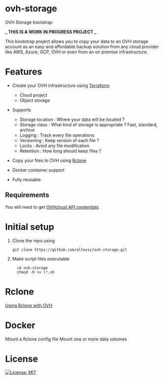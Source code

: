 # ovh-storage

OVH Storage bootstrap

**_ THIS IS A WORK IN PROGRESS PROJECT _**

This bootstrap project allows you to copy your data to an OVH storage account as an easy and affordable backup solution from any cloud provider like AWS, Azure, GCP, OVH or even from an on premise infrastructure.

# Features

- Create your OVH infrastructure using [Terraform](https://terraform.io)

  - Cloud project
  - Object storage

- Supports

  - Storage location : Where your data will be located ?
  - Storage class : What kind of storage is appropriate ? Fast, standard, archive
  - Logging : Track every file operations
  - Versioning : Keep version of each file ?
  - Locks : Avoid any file modification
  - Retention : How long should keep files ?

- Copy your files to OVH using [Rclone](https://rclone.org)
- Docker container support
- Fully reusable

## Requirements

You will need to get [OVHcloud API credentials](https://help.ovhcloud.com/csm/en-api-getting-started-ovhcloud-api?id=kb_article_view&sysparm_article=KB0042777).

# Initial setup

1. Clone the repo using

   ```
   git clone https://github.com/altoviz/ovh-storage.git
   ```

2. Make script files executable

   ```
     cd ovh-storage
     chmod -R +x \*.sh
   ```

# Rclone

[Using Rclone with OVH](https://help.ovhcloud.com/csm/en-public-cloud-storage-s3-rclone?id=kb_article_view&sysparm_article=KB0047458)

# Docker

Mount a Rclone config file
Mount one or more data volumes

# License

[![License: MIT](https://img.shields.io/badge/License-MIT-yellow.svg)](LICENSE)
